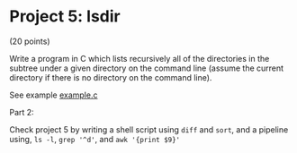# Project 5: lsdir

(20 points)

Write a program in C which lists recursively all of the directories in the subtree under a given directory on the command line (assume the current directory if there is no directory on the command line).

See example [example.c](example.c)

Part 2:

Check project 5 by writing a shell script using `diff` and `sort`, and a pipeline using, `ls -l`, `grep '^d'`, and `awk '{print $9}'`

